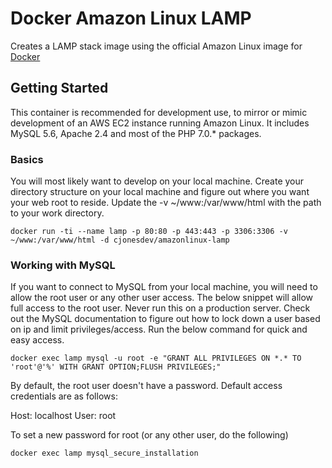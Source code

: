 # Docker Amazon Linux LAMP

Creates a LAMP stack image using the official Amazon Linux image for [Docker](http://docker.com)


## Getting Started

This container is recommended for development use, to mirror or mimic development of an AWS EC2 instance running Amazon Linux. It includes MySQL 5.6, Apache 2.4 and most of the PHP 7.0.* packages.


### Basics

You will most likely want to develop on your local machine. Create your directory structure on your local machine and figure out where you want your web root to reside. Update the -v ~/www:/var/www/html with the path to your work directory.


```
docker run -ti --name lamp -p 80:80 -p 443:443 -p 3306:3306 -v ~/www:/var/www/html -d cjonesdev/amazonlinux-lamp
```


### Working with MySQL

If you want to connect to MySQL from your local machine, you will need to allow the root user or any other user access. The below snippet will allow full access to the root user. Never run this on a production server. Check out the MySQL documentation to figure out how to lock down a user based on ip and limit privileges/access. Run the below command for quick  and easy access.

```
docker exec lamp mysql -u root -e "GRANT ALL PRIVILEGES ON *.* TO 'root'@'%' WITH GRANT OPTION;FLUSH PRIVILEGES;"
```

By default, the root user doesn't have a password. Default access credentials are as follows:

Host: localhost
User: root

To set a new password for root (or any other user, do the following)

```
docker exec lamp mysql_secure_installation
```
